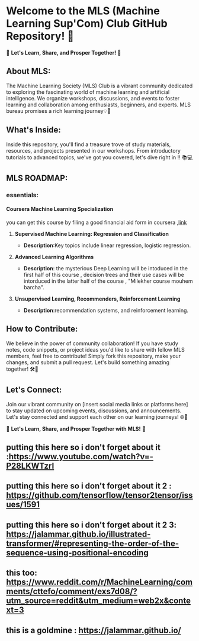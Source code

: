 # Welcome to the MLS (Machine Learning Sup'Com) Club GitHub Repository! 🌟

🚀 **Let's Learn, Share, and Prosper Together!** 🚀

## About MLS:

The Machine Learning Society (MLS) Club is a vibrant community dedicated to exploring the fascinating world of machine learning and artificial intelligence. We organize workshops, discussions, and events to foster learning and collaboration among enthusiasts, beginners, and experts.
MLS bureau promises a rich learning journey💡🤖

## What's Inside:

Inside this repository, you'll find a treasure trove of study materials, resources, and projects presented in our workshops. From introductory tutorials to advanced topics, we've got you covered, let's dive right in !! 📚💻

## MLS ROADMAP:

### essentials:

#### Coursera Machine Learning Specialization

you can get this course by filing a good financial aid form in coursera ,[link](https://www.coursera.org/specializations/machine-learning-introduction?adgroupid=156621904981&adposition=&aid=true&campaignid=21092529272&creativeid=693270366211&device=c&devicemodel=&gad_source=1&gclid=EAIaIQobChMIkKXnzZO9hgMVd2hBAh2C_QaVEAAYASAAEgJovPD_BwE&hide_mobile_promo&keyword=coursera+machine+learning&matchtype=p&network=g&utm_campaign=b2c_emea_machine-learning-introduction_stanford_ftcof_specializations_arte_march_24_dr_geo-multi-set2_sem_rsa_gads_lg-all&utm_medium=sem&utm_source=gg)

1. **Supervised Machine Learning: Regression and Classification**

   - **Description**:Key topics include linear regression, logistic regression.

2. **Advanced Learning Algorithms**

   - **Description**: the mysterious Deep Learning will be intoduced in the first half of this course , decision trees and their use cases will be intorduced in the latter half of the course , "Milekher course mouhem barcha".

3. **Unsupervised Learning, Recommenders, Reinforcement Learning**

   - **Description**:recommendation systems, and reinforcement learning.

## How to Contribute:

We believe in the power of community collaboration! If you have study notes, code snippets, or project ideas you'd like to share with fellow MLS members, feel free to contribute! Simply fork this repository, make your changes, and submit a pull request. Let's build something amazing together! 🛠️🤝

## Let's Connect:

Join our vibrant community on [insert social media links or platforms here] to stay updated on upcoming events, discussions, and announcements. Let's stay connected and support each other on our learning journeys! 🌐📲

🌟 **Let's Learn, Share, and Prosper Together with MLS!** 🌟

## putting this here so i don't forget about it :https://www.youtube.com/watch?v=-P28LKWTzrI

## putting this here so i don't forget about it 2 : https://github.com/tensorflow/tensor2tensor/issues/1591

## putting this here so i don't forget about it 2 3: https://jalammar.github.io/illustrated-transformer/#representing-the-order-of-the-sequence-using-positional-encoding

## this too: https://www.reddit.com/r/MachineLearning/comments/cttefo/comment/exs7d08/?utm_source=reddit&utm_medium=web2x&context=3

## this is a goldmine : https://jalammar.github.io/
